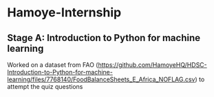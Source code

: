 # Hamoye-Internship
## Stage A: Introduction to Python for machine learning
Worked on a dataset from FAO (https://github.com/HamoyeHQ/HDSC-Introduction-to-Python-for-machine-learning/files/7768140/FoodBalanceSheets_E_Africa_NOFLAG.csv) to attempt the quiz questions
